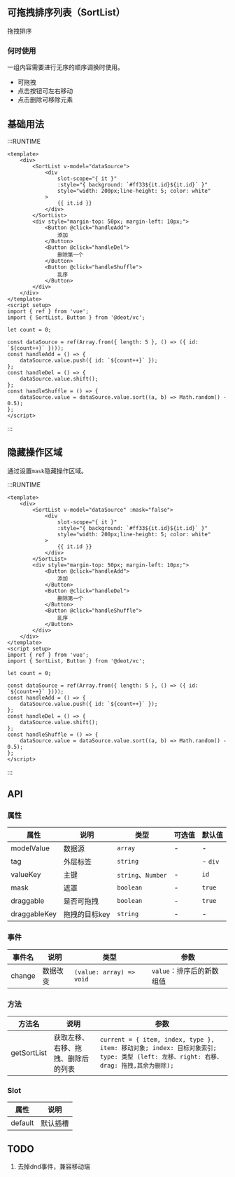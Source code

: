 ## 可拖拽排序列表（SortList）
拖拽排序

### 何时使用
一组内容需要进行无序的顺序调换时使用。
- 可拖拽
- 点击按钮可左右移动
- 点击删除可移除元素

## 基础用法

:::RUNTIME
```vue
<template>
	<div>
		<SortList v-model="dataSource">
			<div
				slot-scope="{ it }"
				:style="{ background: `#ff33${it.id}${it.id}` }"
				style="width: 200px;line-height: 5; color: white"
			>
				{{ it.id }}
			</div>
		</SortList>
		<div style="margin-top: 50px; margin-left: 10px;">
			<Button @click="handleAdd">
				添加
			</Button>
			<Button @click="handleDel">
				删除第一个
			</Button>
			<Button @click="handleShuffle">
				乱序
			</Button>
		</div>
	</div>
</template>
<script setup>
import { ref } from 'vue';
import { SortList, Button } from '@deot/vc';

let count = 0;

const dataSource = ref(Array.from({ length: 5 }, () => ({ id: `${count++}` })));
const handleAdd = () => {
	dataSource.value.push({ id: `${count++}` });
};
const handleDel = () => {
	dataSource.value.shift();
};
const handleShuffle = () => {
	dataSource.value = dataSource.value.sort((a, b) => Math.random() - 0.5);
};
</script>
```
:::

## 隐藏操作区域
通过设置`mask`隐藏操作区域。

:::RUNTIME
```vue
<template>
	<div>
		<SortList v-model="dataSource" :mask="false">
			<div
				slot-scope="{ it }"
				:style="{ background: `#ff33${it.id}${it.id}` }"
				style="width: 200px;line-height: 5; color: white"
			>
				{{ it.id }}
			</div>
		</SortList>
		<div style="margin-top: 50px; margin-left: 10px;">
			<Button @click="handleAdd">
				添加
			</Button>
			<Button @click="handleDel">
				删除第一个
			</Button>
			<Button @click="handleShuffle">
				乱序
			</Button>
		</div>
	</div>
</template>
<script setup>
import { ref } from 'vue';
import { SortList, Button } from '@deot/vc';

let count = 0;

const dataSource = ref(Array.from({ length: 5 }, () => ({ id: `${count++}` })));
const handleAdd = () => {
	dataSource.value.push({ id: `${count++}` });
};
const handleDel = () => {
	dataSource.value.shift();
};
const handleShuffle = () => {
	dataSource.value = dataSource.value.sort((a, b) => Math.random() - 0.5);
};
</script>
```
:::

## API

### 属性

| 属性           | 说明       | 类型                | 可选值 | 默认值     |
| ------------ | -------- | ----------------- | --- | ------- |
| modelValue   | 数据源      | `array`           | -   | -       |
| tag          | 外层标签     | `string`          |     | - `div` |
| valueKey     | 主键       | `string`、`Number` | -   | `id`    |
| mask         | 遮罩       | `boolean`         | -   | `true`  |
| draggable    | 是否可拖拽    | `boolean`         | -   | `true`  |
| draggableKey | 拖拽的目标key | `string`          | -   | -       |

### 事件
| 事件名    | 说明   | 类型                       | 参数               |
| ------ | ---- | ------------------------ | ---------------- |
| change | 数据改变 | `(value: array) => void` | `value`：排序后的新数组值 |


### 方法
| 方法名         | 说明                | 参数                                                                                                           |
| ----------- | ----------------- | ------------------------------------------------------------------------------------------------------------ |
| getSortList | 获取左移、右移、拖拽、删除后的列表 | `current = { item, index, type }, item: 移动对象; index: 目标对象索引; type: 类型 (left: 左移、right: 右移、drag: 拖拽,其余为删除); ` |

### Slot

| 属性      | 说明   |
| ------- | ---- |
| default | 默认插槽 |


## TODO
1. 去掉dnd事件，兼容移动端
